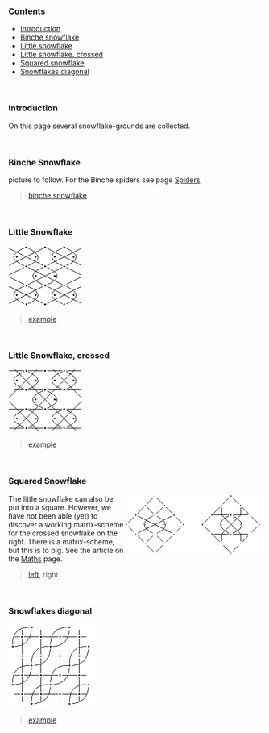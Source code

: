 ### Contents
* [Introduction](#introduction)
* [Binche snowflake](#binche-snowflake)
* [Little snowflake](#litte-snowflake)
* [Little snowflake, crossed](#little-snowflake-crossed)
* [Squared snowflake](#squared-snowflake)
* [Snowflakes diagonal](#snowflakes-diagonal)
<br>

### Introduction
On this page several snowflake-grounds are collected. 
<p><br>   

### Binche Snowflake
picture to follow. For the Binche spiders see page [Spiders](https://github.com/MAETempels/MAE-gf/wiki/Spiders) 
<br>      
> [binche snowflake][ex-sn-bin]
<p><br>

### Little Snowflake
![little snowflake][pic-sn-oo]
> [example][ex-0300]
<p><br>

### Little Snowflake, crossed
![little snowflake crossed][pic-sn-cr]
> [example][ex-0342]
<p><br>

### Squared Snowflake
<img alt="snowflake squared" align="right" src="https://github.com/MAETempels/MAE-gf/blob/master/images_wt/gf%200301%20wt.png">

The little snowflake can also be put into a square. However, we have not been able (yet) to discover a working matrix-scheme for the crossed snowflake on the right. There is a matrix-scheme, but this is to big. See the article on the [Maths](https://github.com/MAETempels/MAE-gf/wiki/Mathematics#to-big-matrix) page. <br>
> [left][ex-0306], right 
<p><br>   

### Snowflakes diagonal
![diagonal snowflakes][pic-sn-dia]
> [example][ex-sn-dia]
<p><br>


[pic-fusion]: https://github.com/MAETempels/MAE-gf/blob/master/images_wt/gf-fusion.png
[pic-0306-OIv]: https://github.com/MAETempels/MAE-gf/blob/master/images_wt/gf%200301%20wt.png
[pic-sn-oo]: https://github.com/MAETempels/MAE-gf/blob/master/images_wt/gf-sn-oo-wt.png
[pic-sn-cr]: https://github.com/MAETempels/MAE-gf/blob/master/images_wt/gf-sn-cr-wt.png
[pic-sn-dia]: https://github.com/MAETempels/MAE-gf/blob/master/images_wt/gf-sn-dia-wt.png

[ex-0306]: https://d-bl.github.io/GroundForge/index.html?m=5--5--%0A-C632B%0A566-22%3Bbricks%3B16%3B16%3B0%3B0&s1=ctctt%20E1%3Dct%20A1%3Dct%20F2%3Dct%20B3%3Dctl%20D3%3Dctr%20F3%3Dctct
[ex-0342]: https://d-bl.github.io/GroundForge/index.html?m=--B-C---%0A-E-5-O-K%0A5-----5-%0A-------5%3Bbricks%3B24%3B24%3B0%3B0&s1=ctctc%20F4%3Dct%20B2%3Dctct%20B4%3Dtc%20A1%3Dct%20C1%3Dct%20A3%3Dc%20C3%3Dc
[ex-0300]: https://d-bl.github.io/GroundForge/index.html?m=5-5-%0A-5--%0AB-C-%0A-5-5%0A%3Bbricks%3B24%3B24%3B0%3B0&s1=ct%20B2%3Dctct%20D2%3Dctct
[ex-sn-dia]: https://d-bl.github.io/GroundForge/index.html?m=6888%0A14-1%3Bbricks%3B24%3B24%3B0%3B0&s1=ctc%20B1%3Dtctct
[ex-sn-bin]: https://d-bl.github.io/GroundForge/index.html?m=5-25-56-%0A-5--5--5%0A5-C6-2B-%0A%3Bbricks%3B24%3B24%3B0%3B0&s1=ctc%20G3%3Dctctctc%20A1%3Dctcll%20B2%3Dctcll%20E1%3Dctcrr%20D2%3Dctcrr